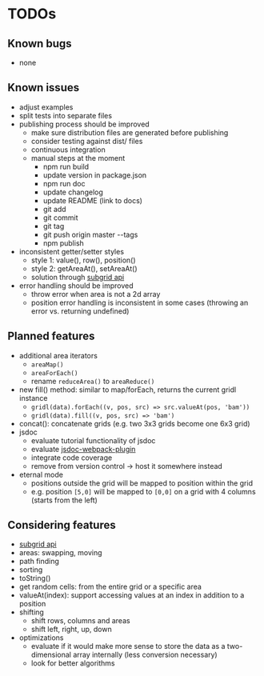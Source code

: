 # TODOs

## Known bugs

* none

## Known issues
 
* adjust examples
* split tests into separate files
* publishing process should be improved
    * make sure distribution files are generated before publishing
    * consider testing against dist/ files
    * continuous integration
    * manual steps at the moment
        * npm run build
        * update version in package.json
        * npm run doc
        * update changelog
        * update README (link to docs)
        * git add
        * git commit
        * git tag <version number>
        * git push origin master --tags
        * npm publish
* inconsistent getter/setter styles
    * style 1: value(), row(), position()
    * style 2: getAreaAt(), setAreaAt()
    * solution through [subgrid api](subgrid-api.md)
* error handling should be improved
    * throw error when area is not a 2d array
    * position error handling is inconsistent in some cases (throwing an error vs. returning undefined)

## Planned features

* additional area iterators
    * `areaMap()`
    * `areaForEach()`
    * rename `reduceArea()` to `areaReduce()` 
* new fill() method: similar to map/forEach, returns the current gridl instance
    * `gridl(data).forEach((v, pos, src) => src.valueAt(pos, 'bam'))`
    * `gridl(data).fill((v, pos, src) => 'bam')`
* concat(): concatenate grids (e.g. two 3x3 grids become one 6x3 grid)
* jsdoc
    * evaluate tutorial functionality of jsdoc
    * evaluate [jsdoc-webpack-plugin](https://www.npmjs.com/package/jsdoc-webpack-plugin)
    * integrate code coverage
    * remove from version control -> host it somewhere instead
* eternal mode
    * positions outside the grid will be mapped to position within the grid
    * e.g. position `[5,0]` will be mapped to `[0,0]` on a grid with 4 columns (starts from the left) 

## Considering features

* [subgrid api](subgrid-api.md)
* areas: swapping, moving
* path finding
* sorting
* toString()
* get random cells: from the entire grid or a specific area
* valueAt(index): support accessing values at an index in addition to a position
* shifting
    * shift rows, columns and areas 
    * shift left, right, up, down
* optimizations
    * evaluate if it would make more sense to store the data as a two-dimensional array internally (less conversion necessary)
    * look for better algorithms
